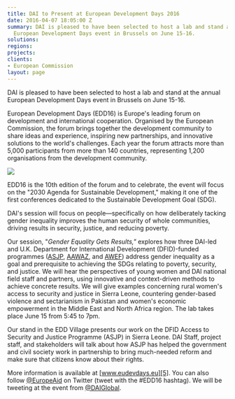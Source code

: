 ```yaml
---
title: DAI to Present at European Development Days 2016
date: 2016-04-07 18:05:00 Z
summary: DAI is pleased to have been selected to host a lab and stand at the annual
  European Development Days event in Brussels on June 15-16.
solutions: 
regions: 
projects: 
clients:
- European Commission
layout: page
---
```


DAI is pleased to have been selected to host a lab and stand at the annual European Development Days event in Brussels on June 15-16.

European Development Days (EDD16) is Europe's leading forum on development and international cooperation. Organised by the European Commission, the forum brings together the development community to share ideas and experience, inspiring new partnerships, and innovative solutions to the world's challenges. Each year the forum attracts more than 5,000 participants from more than 140 countries, representing 1,200 organisations from the development community.

![][1]

EDD16 is the 10th edition of the forum and to celebrate, the event will focus on the "2030 Agenda for Sustainable Development," making it one of the first conferences dedicated to the Sustainable Development Goal (SDG).

DAI's session will focus on people—specifically on how deliberately tacking gender inequality improves the human security of whole communities, driving results in security, justice, and reducing poverty.

Our session, "_Gender Equality Gets Results,"_ explores how three DAI-led and U.K. Department for International Development (DFID)-funded programmes ([ASJP][2], [AAWAZ][3], and [AWEF][4]) address gender inequality as a goal and prerequisite to achieving the SDGs relating to poverty, security, and justice. We will hear the perspectives of young women and DAI national field staff and partners, using innovative and context-driven methods to achieve concrete results. We will give examples concerning rural women's access to security and justice in Sierra Leone, countering gender-based violence and sectarianism in Pakistan and women's economic empowerment in the Middle East and North Africa region. The lab takes place June 15 from 5:45 to 7pm.

Our stand in the EDD Village presents our work on the DFID Access to Security and Justice Programme (ASJP) in Sierra Leone. DAI Staff, project staff, and stakeholders will talk about how ASJP has helped the government and civil society work in partnership to bring much-needed reform and make sure that citizens know about their rights.

More information is available at [www.eudevdays.eu][5]. You can also follow [@EuropeAid][6] on Twitter (tweet with the #EDD16 hashtag). We will be tweeting at the event from [@DAIGlobal][7].

[1]: /assets/images/news/logo-EC-EDD-2016%20copy.png
[2]: /our-work/projects/sierra-leone-access-security-and-justice-programme-asjp
[3]: /our-work/projects/pakistan-aawaz-voice-and-accountability-programme
[4]: /our-work/projects/jordan-egypt-and-palestine-arab-women-enterprise-fund
[5]: http://www.eudevdays.eu
[6]: https://twitter.com/europeaid
[7]: https://twitter.com/daiglobal

